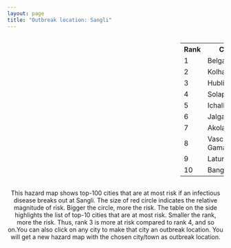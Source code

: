 ```yaml
---
layout: page
title: "Outbreak location: Sangli"
---
```

<div style="width: 100%; overflow: auto;">
<div style="width: 75%; float: left;">
<div id="mapid">
<script src="https://buda-magenta.github.io/hazard_map/load_map.js"></script>

<script>
var marker_outbreak = L.marker([16.850253, 74.594888],{"autoPan": true}).addTo(map); marker_outbreak.bindTooltip("Sangli").openTooltip();

var circle_1 = L.circle([15.857267, 74.506934], {"pane": "markerPane", "color": "red", "fill": true, "fillOpacity": 0.2, "fillRule": "evenodd", "lineCap": "round", "lineJoin": "round", "opacity": 1.0, "radius": 115182, "stroke": true, "weight": 3}).addTo(map);
circle_1.bindTooltip("Belgaum<br>rank: 1<br>hazard index: 0.115182")
circle_1.bindPopup('<a href="https://buda-magenta.github.io/hazard_map/Belgaum">Belgaum</a>')

var circle_2 = L.circle([16.702841, 74.240533], {"pane": "markerPane", "color": "red", "fill": true, "fillOpacity": 0.2, "fillRule": "evenodd", "lineCap": "round", "lineJoin": "round", "opacity": 1.0, "radius": 65193, "stroke": true, "weight": 3}).addTo(map);
circle_2.bindTooltip("Kolhapur<br>rank: 2<br>hazard index: 0.065193")
circle_2.bindPopup('<a href="https://buda-magenta.github.io/hazard_map/Kolhapur">Kolhapur</a>')

var circle_3 = L.circle([15.351838, 75.137985], {"pane": "markerPane", "color": "red", "fill": true, "fillOpacity": 0.2, "fillRule": "evenodd", "lineCap": "round", "lineJoin": "round", "opacity": 1.0, "radius": 61808, "stroke": true, "weight": 3}).addTo(map);
circle_3.bindTooltip("Hubli<br>rank: 3<br>hazard index: 0.061809")
circle_3.bindPopup('<a href="https://buda-magenta.github.io/hazard_map/Hubli">Hubli</a>')

var circle_4 = L.circle([17.849907, 75.276320], {"pane": "markerPane", "color": "red", "fill": true, "fillOpacity": 0.2, "fillRule": "evenodd", "lineCap": "round", "lineJoin": "round", "opacity": 1.0, "radius": 44101, "stroke": true, "weight": 3}).addTo(map);
circle_4.bindTooltip("Solapur<br>rank: 4<br>hazard index: 0.044101")
circle_4.bindPopup('<a href="https://buda-magenta.github.io/hazard_map/Solapur">Solapur</a>')

var circle_5 = L.circle([16.695935, 74.455575], {"pane": "markerPane", "color": "red", "fill": true, "fillOpacity": 0.2, "fillRule": "evenodd", "lineCap": "round", "lineJoin": "round", "opacity": 1.0, "radius": 27465, "stroke": true, "weight": 3}).addTo(map);
circle_5.bindTooltip("Ichalkaranji<br>rank: 5<br>hazard index: 0.027466")
circle_5.bindPopup('<a href="https://buda-magenta.github.io/hazard_map/Ichalkaranji">Ichalkaranji</a>')

var circle_6 = L.circle([20.843512, 75.525927], {"pane": "markerPane", "color": "red", "fill": true, "fillOpacity": 0.2, "fillRule": "evenodd", "lineCap": "round", "lineJoin": "round", "opacity": 1.0, "radius": 6575, "stroke": true, "weight": 3}).addTo(map);
circle_6.bindTooltip("Jalgaon<br>rank: 6<br>hazard index: 0.006576")
circle_6.bindPopup('<a href="https://buda-magenta.github.io/hazard_map/Jalgaon">Jalgaon</a>')

var circle_7 = L.circle([20.761862, 77.192172], {"pane": "markerPane", "color": "red", "fill": true, "fillOpacity": 0.2, "fillRule": "evenodd", "lineCap": "round", "lineJoin": "round", "opacity": 1.0, "radius": 6168, "stroke": true, "weight": 3}).addTo(map);
circle_7.bindTooltip("Akola<br>rank: 7<br>hazard index: 0.006168")
circle_7.bindPopup('<a href="https://buda-magenta.github.io/hazard_map/Akola">Akola</a>')

var circle_8 = L.circle([15.398403, 73.812918], {"pane": "markerPane", "color": "red", "fill": true, "fillOpacity": 0.2, "fillRule": "evenodd", "lineCap": "round", "lineJoin": "round", "opacity": 1.0, "radius": 6071, "stroke": true, "weight": 3}).addTo(map);
circle_8.bindTooltip("Vasco Da Gama<br>rank: 8<br>hazard index: 0.006072")
circle_8.bindPopup('<a href="https://buda-magenta.github.io/hazard_map/Vasco_Da_Gama">Vasco Da Gama</a>')

var circle_9 = L.circle([18.351469, 76.755121], {"pane": "markerPane", "color": "red", "fill": true, "fillOpacity": 0.2, "fillRule": "evenodd", "lineCap": "round", "lineJoin": "round", "opacity": 1.0, "radius": 6007, "stroke": true, "weight": 3}).addTo(map);
circle_9.bindTooltip("Latur<br>rank: 9<br>hazard index: 0.006007")
circle_9.bindPopup('<a href="https://buda-magenta.github.io/hazard_map/Latur">Latur</a>')

var circle_10 = L.circle([12.979120, 77.591300], {"pane": "markerPane", "color": "red", "fill": true, "fillOpacity": 0.2, "fillRule": "evenodd", "lineCap": "round", "lineJoin": "round", "opacity": 1.0, "radius": 4856, "stroke": true, "weight": 3}).addTo(map);
circle_10.bindTooltip("Bangalore<br>rank: 10<br>hazard index: 0.004856")
circle_10.bindPopup('<a href="https://buda-magenta.github.io/hazard_map/Bangalore">Bangalore</a>')

var circle_11 = L.circle([15.426365, 75.630079], {"pane": "markerPane", "color": "red", "fill": true, "fillOpacity": 0.2, "fillRule": "evenodd", "lineCap": "round", "lineJoin": "round", "opacity": 1.0, "radius": 4045, "stroke": true, "weight": 3}).addTo(map);
circle_11.bindTooltip("Gadag<br>rank: 11<br>hazard index: 0.004045")
circle_11.bindPopup('<a href="https://buda-magenta.github.io/hazard_map/Gadag">Gadag</a>')

var circle_12 = L.circle([18.182992, 75.743925], {"pane": "markerPane", "color": "red", "fill": true, "fillOpacity": 0.2, "fillRule": "evenodd", "lineCap": "round", "lineJoin": "round", "opacity": 1.0, "radius": 3893, "stroke": true, "weight": 3}).addTo(map);
circle_12.bindTooltip("Barshi<br>rank: 12<br>hazard index: 0.003893")
circle_12.bindPopup('<a href="https://buda-magenta.github.io/hazard_map/Barshi">Barshi</a>')

var circle_13 = L.circle([19.075990, 72.877393], {"pane": "markerPane", "color": "red", "fill": true, "fillOpacity": 0.2, "fillRule": "evenodd", "lineCap": "round", "lineJoin": "round", "opacity": 1.0, "radius": 3409, "stroke": true, "weight": 3}).addTo(map);
circle_13.bindTooltip("Mumbai<br>rank: 13<br>hazard index: 0.003410")
circle_13.bindPopup('<a href="https://buda-magenta.github.io/hazard_map/Mumbai">Mumbai</a>')

var circle_14 = L.circle([18.793568, 80.815939], {"pane": "markerPane", "color": "red", "fill": true, "fillOpacity": 0.2, "fillRule": "evenodd", "lineCap": "round", "lineJoin": "round", "opacity": 1.0, "radius": 2975, "stroke": true, "weight": 3}).addTo(map);
circle_14.bindTooltip("Bijapur<br>rank: 14<br>hazard index: 0.002976")
circle_14.bindPopup('<a href="https://buda-magenta.github.io/hazard_map/Bijapur">Bijapur</a>')

var circle_15 = L.circle([18.521428, 73.854454], {"pane": "markerPane", "color": "red", "fill": true, "fillOpacity": 0.2, "fillRule": "evenodd", "lineCap": "round", "lineJoin": "round", "opacity": 1.0, "radius": 2444, "stroke": true, "weight": 3}).addTo(map);
circle_15.bindTooltip("Pune<br>rank: 15<br>hazard index: 0.002445")
circle_15.bindPopup('<a href="https://buda-magenta.github.io/hazard_map/Pune">Pune</a>')

var circle_16 = L.circle([14.466127, 75.920636], {"pane": "markerPane", "color": "red", "fill": true, "fillOpacity": 0.2, "fillRule": "evenodd", "lineCap": "round", "lineJoin": "round", "opacity": 1.0, "radius": 1931, "stroke": true, "weight": 3}).addTo(map);
circle_16.bindTooltip("Davanagere<br>rank: 16<br>hazard index: 0.001932")
circle_16.bindPopup('<a href="https://buda-magenta.github.io/hazard_map/Davanagere">Davanagere</a>')

var circle_17 = L.circle([16.185317, 75.696792], {"pane": "markerPane", "color": "red", "fill": true, "fillOpacity": 0.2, "fillRule": "evenodd", "lineCap": "round", "lineJoin": "round", "opacity": 1.0, "radius": 1918, "stroke": true, "weight": 3}).addTo(map);
circle_17.bindTooltip("Bagalkot<br>rank: 17<br>hazard index: 0.001919")
circle_17.bindPopup('<a href="https://buda-magenta.github.io/hazard_map/Bagalkot">Bagalkot</a>')

var circle_18 = L.circle([18.169844, 76.117963], {"pane": "markerPane", "color": "red", "fill": true, "fillOpacity": 0.2, "fillRule": "evenodd", "lineCap": "round", "lineJoin": "round", "opacity": 1.0, "radius": 1759, "stroke": true, "weight": 3}).addTo(map);
circle_18.bindTooltip("Osmanabad<br>rank: 18<br>hazard index: 0.001759")
circle_18.bindPopup('<a href="https://buda-magenta.github.io/hazard_map/Osmanabad">Osmanabad</a>')

var circle_19 = L.circle([17.636129, 74.298278], {"pane": "markerPane", "color": "red", "fill": true, "fillOpacity": 0.2, "fillRule": "evenodd", "lineCap": "round", "lineJoin": "round", "opacity": 1.0, "radius": 1585, "stroke": true, "weight": 3}).addTo(map);
circle_19.bindTooltip("Satara<br>rank: 19<br>hazard index: 0.001586")
circle_19.bindPopup('<a href="https://buda-magenta.github.io/hazard_map/Satara">Satara</a>')

var circle_20 = L.circle([15.143395, 76.919388], {"pane": "markerPane", "color": "red", "fill": true, "fillOpacity": 0.2, "fillRule": "evenodd", "lineCap": "round", "lineJoin": "round", "opacity": 1.0, "radius": 1058, "stroke": true, "weight": 3}).addTo(map);
circle_20.bindTooltip("Bellary<br>rank: 20<br>hazard index: 0.001059")
circle_20.bindPopup('<a href="https://buda-magenta.github.io/hazard_map/Bellary">Bellary</a>')

var circle_21 = L.circle([17.388786, 78.461065], {"pane": "markerPane", "color": "red", "fill": true, "fillOpacity": 0.2, "fillRule": "evenodd", "lineCap": "round", "lineJoin": "round", "opacity": 1.0, "radius": 1053, "stroke": true, "weight": 3}).addTo(map);
circle_21.bindTooltip("Hyderabad<br>rank: 21<br>hazard index: 0.001053")
circle_21.bindPopup('<a href="https://buda-magenta.github.io/hazard_map/Hyderabad">Hyderabad</a>')

var circle_22 = L.circle([13.932609, 75.574978], {"pane": "markerPane", "color": "red", "fill": true, "fillOpacity": 0.2, "fillRule": "evenodd", "lineCap": "round", "lineJoin": "round", "opacity": 1.0, "radius": 929, "stroke": true, "weight": 3}).addTo(map);
circle_22.bindTooltip("Shimoga<br>rank: 22<br>hazard index: 0.000930")
circle_22.bindPopup('<a href="https://buda-magenta.github.io/hazard_map/Shimoga">Shimoga</a>')

var circle_23 = L.circle([21.149813, 79.082056], {"pane": "markerPane", "color": "red", "fill": true, "fillOpacity": 0.2, "fillRule": "evenodd", "lineCap": "round", "lineJoin": "round", "opacity": 1.0, "radius": 867, "stroke": true, "weight": 3}).addTo(map);
circle_23.bindTooltip("Nagpur<br>rank: 23<br>hazard index: 0.000867")
circle_23.bindPopup('<a href="https://buda-magenta.github.io/hazard_map/Nagpur">Nagpur</a>')

var circle_24 = L.circle([18.627929, 73.800983], {"pane": "markerPane", "color": "red", "fill": true, "fillOpacity": 0.2, "fillRule": "evenodd", "lineCap": "round", "lineJoin": "round", "opacity": 1.0, "radius": 792, "stroke": true, "weight": 3}).addTo(map);
circle_24.bindTooltip("Pimpri Chinchwad<br>rank: 24<br>hazard index: 0.000793")
circle_24.bindPopup('<a href="https://buda-magenta.github.io/hazard_map/Pimpri_Chinchwad">Pimpri Chinchwad</a>')

var circle_25 = L.circle([12.305183, 76.655361], {"pane": "markerPane", "color": "red", "fill": true, "fillOpacity": 0.2, "fillRule": "evenodd", "lineCap": "round", "lineJoin": "round", "opacity": 1.0, "radius": 616, "stroke": true, "weight": 3}).addTo(map);
circle_25.bindTooltip("Mysore<br>rank: 25<br>hazard index: 0.000616")
circle_25.bindPopup('<a href="https://buda-magenta.github.io/hazard_map/Mysore">Mysore</a>')

var circle_26 = L.circle([15.266493, 76.387230], {"pane": "markerPane", "color": "red", "fill": true, "fillOpacity": 0.2, "fillRule": "evenodd", "lineCap": "round", "lineJoin": "round", "opacity": 1.0, "radius": 528, "stroke": true, "weight": 3}).addTo(map);
circle_26.bindTooltip("Hospet<br>rank: 26<br>hazard index: 0.000528")
circle_26.bindPopup('<a href="https://buda-magenta.github.io/hazard_map/Hospet">Hospet</a>')

var circle_27 = L.circle([19.194329, 72.970178], {"pane": "markerPane", "color": "red", "fill": true, "fillOpacity": 0.2, "fillRule": "evenodd", "lineCap": "round", "lineJoin": "round", "opacity": 1.0, "radius": 518, "stroke": true, "weight": 3}).addTo(map);
circle_27.bindTooltip("Thane<br>rank: 27<br>hazard index: 0.000518")
circle_27.bindPopup('<a href="https://buda-magenta.github.io/hazard_map/Thane">Thane</a>')

var circle_28 = L.circle([20.993276, 75.839983], {"pane": "markerPane", "color": "red", "fill": true, "fillOpacity": 0.2, "fillRule": "evenodd", "lineCap": "round", "lineJoin": "round", "opacity": 1.0, "radius": 513, "stroke": true, "weight": 3}).addTo(map);
circle_28.bindTooltip("Bhusawal<br>rank: 28<br>hazard index: 0.000513")
circle_28.bindPopup('<a href="https://buda-magenta.github.io/hazard_map/Bhusawal">Bhusawal</a>')

var circle_29 = L.circle([21.365999, 74.284004], {"pane": "markerPane", "color": "red", "fill": true, "fillOpacity": 0.2, "fillRule": "evenodd", "lineCap": "round", "lineJoin": "round", "opacity": 1.0, "radius": 492, "stroke": true, "weight": 3}).addTo(map);
circle_29.bindTooltip("Nandurbar<br>rank: 29<br>hazard index: 0.000493")
circle_29.bindPopup('<a href="https://buda-magenta.github.io/hazard_map/Nandurbar">Nandurbar</a>')

var circle_30 = L.circle([14.625888, 75.635724], {"pane": "markerPane", "color": "red", "fill": true, "fillOpacity": 0.2, "fillRule": "evenodd", "lineCap": "round", "lineJoin": "round", "opacity": 1.0, "radius": 437, "stroke": true, "weight": 3}).addTo(map);
circle_30.bindTooltip("Ranibennur<br>rank: 30<br>hazard index: 0.000437")
circle_30.bindPopup('<a href="https://buda-magenta.github.io/hazard_map/Ranibennur">Ranibennur</a>')

var circle_31 = L.circle([12.869810, 74.843008], {"pane": "markerPane", "color": "red", "fill": true, "fillOpacity": 0.2, "fillRule": "evenodd", "lineCap": "round", "lineJoin": "round", "opacity": 1.0, "radius": 392, "stroke": true, "weight": 3}).addTo(map);
circle_31.bindTooltip("Mangalore<br>rank: 31<br>hazard index: 0.000392")
circle_31.bindPopup('<a href="https://buda-magenta.github.io/hazard_map/Mangalore">Mangalore</a>')

var circle_32 = L.circle([28.651718, 77.221939], {"pane": "markerPane", "color": "red", "fill": true, "fillOpacity": 0.2, "fillRule": "evenodd", "lineCap": "round", "lineJoin": "round", "opacity": 1.0, "radius": 387, "stroke": true, "weight": 3}).addTo(map);
circle_32.bindTooltip("Delhi<br>rank: 32<br>hazard index: 0.000387")
circle_32.bindPopup('<a href="https://buda-magenta.github.io/hazard_map/Delhi">Delhi</a>')

var circle_33 = L.circle([19.169335, 77.311013], {"pane": "markerPane", "color": "red", "fill": true, "fillOpacity": 0.2, "fillRule": "evenodd", "lineCap": "round", "lineJoin": "round", "opacity": 1.0, "radius": 335, "stroke": true, "weight": 3}).addTo(map);
circle_33.bindTooltip("Nanded Waghala<br>rank: 33<br>hazard index: 0.000335")
circle_33.bindPopup('<a href="https://buda-magenta.github.io/hazard_map/Nanded_Waghala">Nanded Waghala</a>')

var circle_34 = L.circle([14.475294, 78.821686], {"pane": "markerPane", "color": "red", "fill": true, "fillOpacity": 0.2, "fillRule": "evenodd", "lineCap": "round", "lineJoin": "round", "opacity": 1.0, "radius": 328, "stroke": true, "weight": 3}).addTo(map);
circle_34.bindTooltip("Kadapa<br>rank: 34<br>hazard index: 0.000328")
circle_34.bindPopup('<a href="https://buda-magenta.github.io/hazard_map/Kadapa">Kadapa</a>')

var circle_35 = L.circle([17.910400, 77.519900], {"pane": "markerPane", "color": "red", "fill": true, "fillOpacity": 0.2, "fillRule": "evenodd", "lineCap": "round", "lineJoin": "round", "opacity": 1.0, "radius": 302, "stroke": true, "weight": 3}).addTo(map);
circle_35.bindTooltip("Bidar<br>rank: 35<br>hazard index: 0.000302")
circle_35.bindPopup('<a href="https://buda-magenta.github.io/hazard_map/Bidar">Bidar</a>')

var circle_36 = L.circle([13.631637, 79.423171], {"pane": "markerPane", "color": "red", "fill": true, "fillOpacity": 0.2, "fillRule": "evenodd", "lineCap": "round", "lineJoin": "round", "opacity": 1.0, "radius": 275, "stroke": true, "weight": 3}).addTo(map);
circle_36.bindTooltip("Tirupati<br>rank: 36<br>hazard index: 0.000276")
circle_36.bindPopup('<a href="https://buda-magenta.github.io/hazard_map/Tirupati">Tirupati</a>')

var circle_37 = L.circle([16.083333, 77.166667], {"pane": "markerPane", "color": "red", "fill": true, "fillOpacity": 0.2, "fillRule": "evenodd", "lineCap": "round", "lineJoin": "round", "opacity": 1.0, "radius": 270, "stroke": true, "weight": 3}).addTo(map);
circle_37.bindTooltip("Raichur<br>rank: 37<br>hazard index: 0.000271")
circle_37.bindPopup('<a href="https://buda-magenta.github.io/hazard_map/Raichur">Raichur</a>')

var circle_38 = L.circle([17.166667, 77.083333], {"pane": "markerPane", "color": "red", "fill": true, "fillOpacity": 0.2, "fillRule": "evenodd", "lineCap": "round", "lineJoin": "round", "opacity": 1.0, "radius": 241, "stroke": true, "weight": 3}).addTo(map);
circle_38.bindTooltip("Gulbarga<br>rank: 38<br>hazard index: 0.000242")
circle_38.bindPopup('<a href="https://buda-magenta.github.io/hazard_map/Gulbarga">Gulbarga</a>')

var circle_39 = L.circle([21.154541, 77.644296], {"pane": "markerPane", "color": "red", "fill": true, "fillOpacity": 0.2, "fillRule": "evenodd", "lineCap": "round", "lineJoin": "round", "opacity": 1.0, "radius": 237, "stroke": true, "weight": 3}).addTo(map);
circle_39.bindTooltip("Amravati<br>rank: 39<br>hazard index: 0.000238")
circle_39.bindPopup('<a href="https://buda-magenta.github.io/hazard_map/Amravati">Amravati</a>')

var circle_40 = L.circle([19.877263, 75.339024], {"pane": "markerPane", "color": "red", "fill": true, "fillOpacity": 0.2, "fillRule": "evenodd", "lineCap": "round", "lineJoin": "round", "opacity": 1.0, "radius": 235, "stroke": true, "weight": 3}).addTo(map);
circle_40.bindTooltip("Aurangabad<br>rank: 40<br>hazard index: 0.000236")
circle_40.bindPopup('<a href="https://buda-magenta.github.io/hazard_map/Aurangabad">Aurangabad</a>')

var circle_41 = L.circle([13.083694, 80.270186], {"pane": "markerPane", "color": "red", "fill": true, "fillOpacity": 0.2, "fillRule": "evenodd", "lineCap": "round", "lineJoin": "round", "opacity": 1.0, "radius": 235, "stroke": true, "weight": 3}).addTo(map);
circle_41.bindTooltip("Chennai<br>rank: 41<br>hazard index: 0.000235")
circle_41.bindPopup('<a href="https://buda-magenta.github.io/hazard_map/Chennai">Chennai</a>')

var circle_42 = L.circle([15.431506, 76.532774], {"pane": "markerPane", "color": "red", "fill": true, "fillOpacity": 0.2, "fillRule": "evenodd", "lineCap": "round", "lineJoin": "round", "opacity": 1.0, "radius": 227, "stroke": true, "weight": 3}).addTo(map);
circle_42.bindTooltip("Gangawati<br>rank: 42<br>hazard index: 0.000227")
circle_42.bindPopup('<a href="https://buda-magenta.github.io/hazard_map/Gangawati">Gangawati</a>')

var circle_43 = L.circle([25.531031, 78.652689], {"pane": "markerPane", "color": "red", "fill": true, "fillOpacity": 0.2, "fillRule": "evenodd", "lineCap": "round", "lineJoin": "round", "opacity": 1.0, "radius": 190, "stroke": true, "weight": 3}).addTo(map);
circle_43.bindTooltip("Jhansi<br>rank: 43<br>hazard index: 0.000191")
circle_43.bindPopup('<a href="https://buda-magenta.github.io/hazard_map/Jhansi">Jhansi</a>')

var circle_44 = L.circle([21.145629, 80.268387], {"pane": "markerPane", "color": "red", "fill": true, "fillOpacity": 0.2, "fillRule": "evenodd", "lineCap": "round", "lineJoin": "round", "opacity": 1.0, "radius": 186, "stroke": true, "weight": 3}).addTo(map);
circle_44.bindTooltip("Gondiya<br>rank: 44<br>hazard index: 0.000187")
circle_44.bindPopup('<a href="https://buda-magenta.github.io/hazard_map/Gondiya">Gondiya</a>')

var circle_45 = L.circle([17.980609, 79.598212], {"pane": "markerPane", "color": "red", "fill": true, "fillOpacity": 0.2, "fillRule": "evenodd", "lineCap": "round", "lineJoin": "round", "opacity": 1.0, "radius": 186, "stroke": true, "weight": 3}).addTo(map);
circle_45.bindTooltip("Warangal<br>rank: 45<br>hazard index: 0.000186")
circle_45.bindPopup('<a href="https://buda-magenta.github.io/hazard_map/Warangal">Warangal</a>')

var circle_46 = L.circle([16.181939, 81.135130], {"pane": "markerPane", "color": "red", "fill": true, "fillOpacity": 0.2, "fillRule": "evenodd", "lineCap": "round", "lineJoin": "round", "opacity": 1.0, "radius": 177, "stroke": true, "weight": 3}).addTo(map);
circle_46.bindTooltip("Machilipatnam<br>rank: 46<br>hazard index: 0.000178")
circle_46.bindPopup('<a href="https://buda-magenta.github.io/hazard_map/Machilipatnam">Machilipatnam</a>')

var circle_47 = L.circle([21.170200, 72.831100], {"pane": "markerPane", "color": "red", "fill": true, "fillOpacity": 0.2, "fillRule": "evenodd", "lineCap": "round", "lineJoin": "round", "opacity": 1.0, "radius": 169, "stroke": true, "weight": 3}).addTo(map);
circle_47.bindTooltip("Surat<br>rank: 47<br>hazard index: 0.000169")
circle_47.bindPopup('<a href="https://buda-magenta.github.io/hazard_map/Surat">Surat</a>')

var circle_48 = L.circle([13.340077, 77.100621], {"pane": "markerPane", "color": "red", "fill": true, "fillOpacity": 0.2, "fillRule": "evenodd", "lineCap": "round", "lineJoin": "round", "opacity": 1.0, "radius": 165, "stroke": true, "weight": 3}).addTo(map);
circle_48.bindTooltip("Tumkur<br>rank: 48<br>hazard index: 0.000165")
circle_48.bindPopup('<a href="https://buda-magenta.github.io/hazard_map/Tumkur">Tumkur</a>')

var circle_49 = L.circle([19.290314, 76.602903], {"pane": "markerPane", "color": "red", "fill": true, "fillOpacity": 0.2, "fillRule": "evenodd", "lineCap": "round", "lineJoin": "round", "opacity": 1.0, "radius": 160, "stroke": true, "weight": 3}).addTo(map);
circle_49.bindTooltip("Parbhani<br>rank: 49<br>hazard index: 0.000161")
circle_49.bindPopup('<a href="https://buda-magenta.github.io/hazard_map/Parbhani">Parbhani</a>')

var circle_50 = L.circle([19.250000, 74.750000], {"pane": "markerPane", "color": "red", "fill": true, "fillOpacity": 0.2, "fillRule": "evenodd", "lineCap": "round", "lineJoin": "round", "opacity": 1.0, "radius": 160, "stroke": true, "weight": 3}).addTo(map);
circle_50.bindTooltip("Ahmadnagar<br>rank: 50<br>hazard index: 0.000160")
circle_50.bindPopup('<a href="https://buda-magenta.github.io/hazard_map/Ahmadnagar">Ahmadnagar</a>')

var circle_51 = L.circle([23.021624, 72.579707], {"pane": "markerPane", "color": "red", "fill": true, "fillOpacity": 0.2, "fillRule": "evenodd", "lineCap": "round", "lineJoin": "round", "opacity": 1.0, "radius": 151, "stroke": true, "weight": 3}).addTo(map);
circle_51.bindTooltip("Ahmedabad<br>rank: 51<br>hazard index: 0.000151")
circle_51.bindPopup('<a href="https://buda-magenta.github.io/hazard_map/Ahmedabad">Ahmedabad</a>')

var circle_52 = L.circle([18.437436, 77.110521], {"pane": "markerPane", "color": "red", "fill": true, "fillOpacity": 0.2, "fillRule": "evenodd", "lineCap": "round", "lineJoin": "round", "opacity": 1.0, "radius": 148, "stroke": true, "weight": 3}).addTo(map);
circle_52.bindTooltip("Udgir<br>rank: 52<br>hazard index: 0.000148")
circle_52.bindPopup('<a href="https://buda-magenta.github.io/hazard_map/Udgir">Udgir</a>')

var circle_53 = L.circle([11.258608, 75.778874], {"pane": "markerPane", "color": "red", "fill": true, "fillOpacity": 0.2, "fillRule": "evenodd", "lineCap": "round", "lineJoin": "round", "opacity": 1.0, "radius": 137, "stroke": true, "weight": 3}).addTo(map);
circle_53.bindTooltip("Kozhikode<br>rank: 53<br>hazard index: 0.000138")
circle_53.bindPopup('<a href="https://buda-magenta.github.io/hazard_map/Kozhikode">Kozhikode</a>')

var circle_54 = L.circle([15.119651, 77.455290], {"pane": "markerPane", "color": "red", "fill": true, "fillOpacity": 0.2, "fillRule": "evenodd", "lineCap": "round", "lineJoin": "round", "opacity": 1.0, "radius": 136, "stroke": true, "weight": 3}).addTo(map);
circle_54.bindTooltip("Guntakal<br>rank: 54<br>hazard index: 0.000136")
circle_54.bindPopup('<a href="https://buda-magenta.github.io/hazard_map/Guntakal">Guntakal</a>')

var circle_55 = L.circle([14.906956, 78.009707], {"pane": "markerPane", "color": "red", "fill": true, "fillOpacity": 0.2, "fillRule": "evenodd", "lineCap": "round", "lineJoin": "round", "opacity": 1.0, "radius": 104, "stroke": true, "weight": 3}).addTo(map);
circle_55.bindTooltip("Tadipatri<br>rank: 55<br>hazard index: 0.000104")
circle_55.bindPopup('<a href="https://buda-magenta.github.io/hazard_map/Tadipatri">Tadipatri</a>')

var circle_56 = L.circle([10.525626, 76.213254], {"pane": "markerPane", "color": "red", "fill": true, "fillOpacity": 0.2, "fillRule": "evenodd", "lineCap": "round", "lineJoin": "round", "opacity": 1.0, "radius": 100, "stroke": true, "weight": 3}).addTo(map);
circle_56.bindTooltip("Thrissur<br>rank: 56<br>hazard index: 0.000101")
circle_56.bindPopup('<a href="https://buda-magenta.github.io/hazard_map/Thrissur">Thrissur</a>')

var circle_57 = L.circle([20.259399, 76.976203], {"pane": "markerPane", "color": "red", "fill": true, "fillOpacity": 0.2, "fillRule": "evenodd", "lineCap": "round", "lineJoin": "round", "opacity": 1.0, "radius": 100, "stroke": true, "weight": 3}).addTo(map);
circle_57.bindTooltip("Malegaon<br>rank: 57<br>hazard index: 0.000100")
circle_57.bindPopup('<a href="https://buda-magenta.github.io/hazard_map/Malegaon">Malegaon</a>')

var circle_58 = L.circle([13.007082, 76.099270], {"pane": "markerPane", "color": "red", "fill": true, "fillOpacity": 0.2, "fillRule": "evenodd", "lineCap": "round", "lineJoin": "round", "opacity": 1.0, "radius": 91, "stroke": true, "weight": 3}).addTo(map);
circle_58.bindTooltip("Hassan<br>rank: 58<br>hazard index: 0.000092")
circle_58.bindPopup('<a href="https://buda-magenta.github.io/hazard_map/Hassan">Hassan</a>')

var circle_59 = L.circle([14.226644, 76.400512], {"pane": "markerPane", "color": "red", "fill": true, "fillOpacity": 0.2, "fillRule": "evenodd", "lineCap": "round", "lineJoin": "round", "opacity": 1.0, "radius": 90, "stroke": true, "weight": 3}).addTo(map);
circle_59.bindTooltip("Chitradurga<br>rank: 59<br>hazard index: 0.000090")
circle_59.bindPopup('<a href="https://buda-magenta.github.io/hazard_map/Chitradurga">Chitradurga</a>')

var circle_60 = L.circle([21.237947, 81.633683], {"pane": "markerPane", "color": "red", "fill": true, "fillOpacity": 0.2, "fillRule": "evenodd", "lineCap": "round", "lineJoin": "round", "opacity": 1.0, "radius": 89, "stroke": true, "weight": 3}).addTo(map);
circle_60.bindTooltip("Raipur<br>rank: 60<br>hazard index: 0.000090")
circle_60.bindPopup('<a href="https://buda-magenta.github.io/hazard_map/Raipur">Raipur</a>')

var circle_61 = L.circle([20.030976, 79.358139], {"pane": "markerPane", "color": "red", "fill": true, "fillOpacity": 0.2, "fillRule": "evenodd", "lineCap": "round", "lineJoin": "round", "opacity": 1.0, "radius": 77, "stroke": true, "weight": 3}).addTo(map);
circle_61.bindTooltip("Chandrapur<br>rank: 61<br>hazard index: 0.000077")
circle_61.bindPopup('<a href="https://buda-magenta.github.io/hazard_map/Chandrapur">Chandrapur</a>')

var circle_62 = L.circle([26.055318, 82.993139], {"pane": "markerPane", "color": "red", "fill": true, "fillOpacity": 0.2, "fillRule": "evenodd", "lineCap": "round", "lineJoin": "round", "opacity": 1.0, "radius": 76, "stroke": true, "weight": 3}).addTo(map);
circle_62.bindTooltip("Nizamabad<br>rank: 62<br>hazard index: 0.000077")
circle_62.bindPopup('<a href="https://buda-magenta.github.io/hazard_map/Nizamabad">Nizamabad</a>')

var circle_63 = L.circle([11.664300, 78.146000], {"pane": "markerPane", "color": "red", "fill": true, "fillOpacity": 0.2, "fillRule": "evenodd", "lineCap": "round", "lineJoin": "round", "opacity": 1.0, "radius": 76, "stroke": true, "weight": 3}).addTo(map);
circle_63.bindTooltip("Salem<br>rank: 63<br>hazard index: 0.000077")
circle_63.bindPopup('<a href="https://buda-magenta.github.io/hazard_map/Salem">Salem</a>')

var circle_64 = L.circle([19.918233, 75.868625], {"pane": "markerPane", "color": "red", "fill": true, "fillOpacity": 0.2, "fillRule": "evenodd", "lineCap": "round", "lineJoin": "round", "opacity": 1.0, "radius": 74, "stroke": true, "weight": 3}).addTo(map);
circle_64.bindTooltip("Jalna<br>rank: 64<br>hazard index: 0.000074")
circle_64.bindPopup('<a href="https://buda-magenta.github.io/hazard_map/Jalna">Jalna</a>')

var circle_65 = L.circle([16.508759, 80.618510], {"pane": "markerPane", "color": "red", "fill": true, "fillOpacity": 0.2, "fillRule": "evenodd", "lineCap": "round", "lineJoin": "round", "opacity": 1.0, "radius": 70, "stroke": true, "weight": 3}).addTo(map);
circle_65.bindTooltip("Vijayawada<br>rank: 65<br>hazard index: 0.000070")
circle_65.bindPopup('<a href="https://buda-magenta.github.io/hazard_map/Vijayawada">Vijayawada</a>')

var circle_66 = L.circle([22.297314, 73.194257], {"pane": "markerPane", "color": "red", "fill": true, "fillOpacity": 0.2, "fillRule": "evenodd", "lineCap": "round", "lineJoin": "round", "opacity": 1.0, "radius": 63, "stroke": true, "weight": 3}).addTo(map);
circle_66.bindTooltip("Vadodara<br>rank: 66<br>hazard index: 0.000063")
circle_66.bindPopup('<a href="https://buda-magenta.github.io/hazard_map/Vadodara">Vadodara</a>')

var circle_67 = L.circle([20.825623, 78.613146], {"pane": "markerPane", "color": "red", "fill": true, "fillOpacity": 0.2, "fillRule": "evenodd", "lineCap": "round", "lineJoin": "round", "opacity": 1.0, "radius": 63, "stroke": true, "weight": 3}).addTo(map);
circle_67.bindTooltip("Wardha<br>rank: 67<br>hazard index: 0.000063")
circle_67.bindPopup('<a href="https://buda-magenta.github.io/hazard_map/Wardha">Wardha</a>')

var circle_68 = L.circle([12.955100, 78.269900], {"pane": "markerPane", "color": "red", "fill": true, "fillOpacity": 0.2, "fillRule": "evenodd", "lineCap": "round", "lineJoin": "round", "opacity": 1.0, "radius": 61, "stroke": true, "weight": 3}).addTo(map);
circle_68.bindTooltip("Robertson Pet<br>rank: 68<br>hazard index: 0.000062")
circle_68.bindPopup('<a href="https://buda-magenta.github.io/hazard_map/Robertson_Pet">Robertson Pet</a>')

var circle_69 = L.circle([19.087076, 82.023572], {"pane": "markerPane", "color": "red", "fill": true, "fillOpacity": 0.2, "fillRule": "evenodd", "lineCap": "round", "lineJoin": "round", "opacity": 1.0, "radius": 59, "stroke": true, "weight": 3}).addTo(map);
circle_69.bindTooltip("Jagdalpur<br>rank: 69<br>hazard index: 0.000060")
circle_69.bindPopup('<a href="https://buda-magenta.github.io/hazard_map/Jagdalpur">Jagdalpur</a>')

var circle_70 = L.circle([19.261944, 73.194760], {"pane": "markerPane", "color": "red", "fill": true, "fillOpacity": 0.2, "fillRule": "evenodd", "lineCap": "round", "lineJoin": "round", "opacity": 1.0, "radius": 58, "stroke": true, "weight": 3}).addTo(map);
circle_70.bindTooltip("Ulhas Nagar<br>rank: 70<br>hazard index: 0.000059")
circle_70.bindPopup('<a href="https://buda-magenta.github.io/hazard_map/Ulhas_Nagar">Ulhas Nagar</a>')

var circle_71 = L.circle([23.258486, 77.401989], {"pane": "markerPane", "color": "red", "fill": true, "fillOpacity": 0.2, "fillRule": "evenodd", "lineCap": "round", "lineJoin": "round", "opacity": 1.0, "radius": 57, "stroke": true, "weight": 3}).addTo(map);
circle_71.bindTooltip("Bhopal<br>rank: 71<br>hazard index: 0.000058")
circle_71.bindPopup('<a href="https://buda-magenta.github.io/hazard_map/Bhopal">Bhopal</a>')

var circle_72 = L.circle([22.541418, 88.357691], {"pane": "markerPane", "color": "red", "fill": true, "fillOpacity": 0.2, "fillRule": "evenodd", "lineCap": "round", "lineJoin": "round", "opacity": 1.0, "radius": 49, "stroke": true, "weight": 3}).addTo(map);
circle_72.bindTooltip("Kolkata<br>rank: 72<br>hazard index: 0.000049")
circle_72.bindPopup('<a href="https://buda-magenta.github.io/hazard_map/Kolkata">Kolkata</a>')

var circle_73 = L.circle([20.011247, 73.790236], {"pane": "markerPane", "color": "red", "fill": true, "fillOpacity": 0.2, "fillRule": "evenodd", "lineCap": "round", "lineJoin": "round", "opacity": 1.0, "radius": 46, "stroke": true, "weight": 3}).addTo(map);
circle_73.bindTooltip("Nashik<br>rank: 73<br>hazard index: 0.000047")
circle_73.bindPopup('<a href="https://buda-magenta.github.io/hazard_map/Nashik">Nashik</a>')

var circle_74 = L.circle([19.439885, 72.880383], {"pane": "markerPane", "color": "red", "fill": true, "fillOpacity": 0.2, "fillRule": "evenodd", "lineCap": "round", "lineJoin": "round", "opacity": 1.0, "radius": 46, "stroke": true, "weight": 3}).addTo(map);
circle_74.bindTooltip("Vasai<br>rank: 74<br>hazard index: 0.000046")
circle_74.bindPopup('<a href="https://buda-magenta.github.io/hazard_map/Vasai">Vasai</a>')

var circle_75 = L.circle([16.291519, 80.454159], {"pane": "markerPane", "color": "red", "fill": true, "fillOpacity": 0.2, "fillRule": "evenodd", "lineCap": "round", "lineJoin": "round", "opacity": 1.0, "radius": 43, "stroke": true, "weight": 3}).addTo(map);
circle_75.bindTooltip("Guntur<br>rank: 75<br>hazard index: 0.000044")
circle_75.bindPopup('<a href="https://buda-magenta.github.io/hazard_map/Guntur">Guntur</a>')

var circle_76 = L.circle([12.732884, 77.830948], {"pane": "markerPane", "color": "red", "fill": true, "fillOpacity": 0.2, "fillRule": "evenodd", "lineCap": "round", "lineJoin": "round", "opacity": 1.0, "radius": 41, "stroke": true, "weight": 3}).addTo(map);
circle_76.bindTooltip("Hosur<br>rank: 76<br>hazard index: 0.000041")
circle_76.bindPopup('<a href="https://buda-magenta.github.io/hazard_map/Hosur">Hosur</a>')

var circle_77 = L.circle([13.341917, 74.747323], {"pane": "markerPane", "color": "red", "fill": true, "fillOpacity": 0.2, "fillRule": "evenodd", "lineCap": "round", "lineJoin": "round", "opacity": 1.0, "radius": 39, "stroke": true, "weight": 3}).addTo(map);
circle_77.bindTooltip("Udupi<br>rank: 77<br>hazard index: 0.000040")
circle_77.bindPopup('<a href="https://buda-magenta.github.io/hazard_map/Udupi">Udupi</a>')

var circle_78 = L.circle([27.175255, 78.009816], {"pane": "markerPane", "color": "red", "fill": true, "fillOpacity": 0.2, "fillRule": "evenodd", "lineCap": "round", "lineJoin": "round", "opacity": 1.0, "radius": 36, "stroke": true, "weight": 3}).addTo(map);
circle_78.bindTooltip("Agra<br>rank: 78<br>hazard index: 0.000037")
circle_78.bindPopup('<a href="https://buda-magenta.github.io/hazard_map/Agra">Agra</a>')

var circle_79 = L.circle([11.001812, 76.962843], {"pane": "markerPane", "color": "red", "fill": true, "fillOpacity": 0.2, "fillRule": "evenodd", "lineCap": "round", "lineJoin": "round", "opacity": 1.0, "radius": 36, "stroke": true, "weight": 3}).addTo(map);
circle_79.bindTooltip("Coimbatore<br>rank: 79<br>hazard index: 0.000036")
circle_79.bindPopup('<a href="https://buda-magenta.github.io/hazard_map/Coimbatore">Coimbatore</a>')

var circle_80 = L.circle([12.523889, 76.896196], {"pane": "markerPane", "color": "red", "fill": true, "fillOpacity": 0.2, "fillRule": "evenodd", "lineCap": "round", "lineJoin": "round", "opacity": 1.0, "radius": 35, "stroke": true, "weight": 3}).addTo(map);
circle_80.bindTooltip("Mandya<br>rank: 80<br>hazard index: 0.000036")
circle_80.bindPopup('<a href="https://buda-magenta.github.io/hazard_map/Mandya">Mandya</a>')

var circle_81 = L.circle([19.143607, 73.295535], {"pane": "markerPane", "color": "red", "fill": true, "fillOpacity": 0.2, "fillRule": "evenodd", "lineCap": "round", "lineJoin": "round", "opacity": 1.0, "radius": 34, "stroke": true, "weight": 3}).addTo(map);
circle_81.bindTooltip("Ambarnath<br>rank: 81<br>hazard index: 0.000034")
circle_81.bindPopup('<a href="https://buda-magenta.github.io/hazard_map/Ambarnath">Ambarnath</a>')

var circle_82 = L.circle([23.160894, 79.949770], {"pane": "markerPane", "color": "red", "fill": true, "fillOpacity": 0.2, "fillRule": "evenodd", "lineCap": "round", "lineJoin": "round", "opacity": 1.0, "radius": 32, "stroke": true, "weight": 3}).addTo(map);
circle_82.bindTooltip("Jabalpur<br>rank: 82<br>hazard index: 0.000032")
circle_82.bindPopup('<a href="https://buda-magenta.github.io/hazard_map/Jabalpur">Jabalpur</a>')

var circle_83 = L.circle([13.137000, 78.133961], {"pane": "markerPane", "color": "red", "fill": true, "fillOpacity": 0.2, "fillRule": "evenodd", "lineCap": "round", "lineJoin": "round", "opacity": 1.0, "radius": 31, "stroke": true, "weight": 3}).addTo(map);
circle_83.bindTooltip("Kolar<br>rank: 83<br>hazard index: 0.000032")
circle_83.bindPopup('<a href="https://buda-magenta.github.io/hazard_map/Kolar">Kolar</a>')

var circle_84 = L.circle([22.720362, 75.868200], {"pane": "markerPane", "color": "red", "fill": true, "fillOpacity": 0.2, "fillRule": "evenodd", "lineCap": "round", "lineJoin": "round", "opacity": 1.0, "radius": 30, "stroke": true, "weight": 3}).addTo(map);
circle_84.bindTooltip("Indore<br>rank: 84<br>hazard index: 0.000031")
circle_84.bindPopup('<a href="https://buda-magenta.github.io/hazard_map/Indore">Indore</a>')

var circle_85 = L.circle([21.199035, 81.397955], {"pane": "markerPane", "color": "red", "fill": true, "fillOpacity": 0.2, "fillRule": "evenodd", "lineCap": "round", "lineJoin": "round", "opacity": 1.0, "radius": 30, "stroke": true, "weight": 3}).addTo(map);
circle_85.bindTooltip("Durg<br>rank: 85<br>hazard index: 0.000030")
circle_85.bindPopup('<a href="https://buda-magenta.github.io/hazard_map/Durg">Durg</a>')

var circle_86 = L.circle([20.325704, 78.116914], {"pane": "markerPane", "color": "red", "fill": true, "fillOpacity": 0.2, "fillRule": "evenodd", "lineCap": "round", "lineJoin": "round", "opacity": 1.0, "radius": 29, "stroke": true, "weight": 3}).addTo(map);
circle_86.bindTooltip("Yavatmal<br>rank: 86<br>hazard index: 0.000029")
circle_86.bindPopup('<a href="https://buda-magenta.github.io/hazard_map/Yavatmal">Yavatmal</a>')

var circle_87 = L.circle([20.166670, 79.172114], {"pane": "markerPane", "color": "red", "fill": true, "fillOpacity": 0.2, "fillRule": "evenodd", "lineCap": "round", "lineJoin": "round", "opacity": 1.0, "radius": 26, "stroke": true, "weight": 3}).addTo(map);
circle_87.bindTooltip("Bhadravati<br>rank: 87<br>hazard index: 0.000027")
circle_87.bindPopup('<a href="https://buda-magenta.github.io/hazard_map/Bhadravati">Bhadravati</a>')

var circle_88 = L.circle([9.931308, 76.267414], {"pane": "markerPane", "color": "red", "fill": true, "fillOpacity": 0.2, "fillRule": "evenodd", "lineCap": "round", "lineJoin": "round", "opacity": 1.0, "radius": 26, "stroke": true, "weight": 3}).addTo(map);
circle_88.bindTooltip("Kochi<br>rank: 88<br>hazard index: 0.000026")
circle_88.bindPopup('<a href="https://buda-magenta.github.io/hazard_map/Kochi">Kochi</a>')

var circle_89 = L.circle([15.631900, 77.275900], {"pane": "markerPane", "color": "red", "fill": true, "fillOpacity": 0.2, "fillRule": "evenodd", "lineCap": "round", "lineJoin": "round", "opacity": 1.0, "radius": 25, "stroke": true, "weight": 3}).addTo(map);
circle_89.bindTooltip("Adoni<br>rank: 89<br>hazard index: 0.000026")
circle_89.bindPopup('<a href="https://buda-magenta.github.io/hazard_map/Adoni">Adoni</a>')

var circle_90 = L.circle([9.926115, 78.114098], {"pane": "markerPane", "color": "red", "fill": true, "fillOpacity": 0.2, "fillRule": "evenodd", "lineCap": "round", "lineJoin": "round", "opacity": 1.0, "radius": 25, "stroke": true, "weight": 3}).addTo(map);
circle_90.bindTooltip("Madurai<br>rank: 90<br>hazard index: 0.000025")
circle_90.bindPopup('<a href="https://buda-magenta.github.io/hazard_map/Madurai">Madurai</a>')

var circle_91 = L.circle([13.160105, 79.155551], {"pane": "markerPane", "color": "red", "fill": true, "fillOpacity": 0.2, "fillRule": "evenodd", "lineCap": "round", "lineJoin": "round", "opacity": 1.0, "radius": 24, "stroke": true, "weight": 3}).addTo(map);
circle_91.bindTooltip("Chittoor<br>rank: 91<br>hazard index: 0.000025")
circle_91.bindPopup('<a href="https://buda-magenta.github.io/hazard_map/Chittoor">Chittoor</a>')

var circle_92 = L.circle([26.203725, 78.157363], {"pane": "markerPane", "color": "red", "fill": true, "fillOpacity": 0.2, "fillRule": "evenodd", "lineCap": "round", "lineJoin": "round", "opacity": 1.0, "radius": 24, "stroke": true, "weight": 3}).addTo(map);
circle_92.bindTooltip("Gwalior<br>rank: 92<br>hazard index: 0.000025")
circle_92.bindPopup('<a href="https://buda-magenta.github.io/hazard_map/Gwalior">Gwalior</a>')

var circle_93 = L.circle([25.438130, 81.833800], {"pane": "markerPane", "color": "red", "fill": true, "fillOpacity": 0.2, "fillRule": "evenodd", "lineCap": "round", "lineJoin": "round", "opacity": 1.0, "radius": 23, "stroke": true, "weight": 3}).addTo(map);
circle_93.bindTooltip("Allahabad<br>rank: 93<br>hazard index: 0.000023")
circle_93.bindPopup('<a href="https://buda-magenta.github.io/hazard_map/Allahabad">Allahabad</a>')

var circle_94 = L.circle([8.576971, 77.050125], {"pane": "markerPane", "color": "red", "fill": true, "fillOpacity": 0.2, "fillRule": "evenodd", "lineCap": "round", "lineJoin": "round", "opacity": 1.0, "radius": 22, "stroke": true, "weight": 3}).addTo(map);
circle_94.bindTooltip("Thiruvananthapuram<br>rank: 94<br>hazard index: 0.000023")
circle_94.bindPopup('<a href="https://buda-magenta.github.io/hazard_map/Thiruvananthapuram">Thiruvananthapuram</a>')

var circle_95 = L.circle([22.383333, 82.133333], {"pane": "markerPane", "color": "red", "fill": true, "fillOpacity": 0.2, "fillRule": "evenodd", "lineCap": "round", "lineJoin": "round", "opacity": 1.0, "radius": 22, "stroke": true, "weight": 3}).addTo(map);
circle_95.bindTooltip("Bilaspur<br>rank: 95<br>hazard index: 0.000023")
circle_95.bindPopup('<a href="https://buda-magenta.github.io/hazard_map/Bilaspur">Bilaspur</a>')

var circle_96 = L.circle([25.335649, 83.007629], {"pane": "markerPane", "color": "red", "fill": true, "fillOpacity": 0.2, "fillRule": "evenodd", "lineCap": "round", "lineJoin": "round", "opacity": 1.0, "radius": 21, "stroke": true, "weight": 3}).addTo(map);
circle_96.bindTooltip("Varanasi<br>rank: 96<br>hazard index: 0.000022")
circle_96.bindPopup('<a href="https://buda-magenta.github.io/hazard_map/Varanasi">Varanasi</a>')

var circle_97 = L.circle([17.723128, 83.301284], {"pane": "markerPane", "color": "red", "fill": true, "fillOpacity": 0.2, "fillRule": "evenodd", "lineCap": "round", "lineJoin": "round", "opacity": 1.0, "radius": 21, "stroke": true, "weight": 3}).addTo(map);
circle_97.bindTooltip("Visakhapatnam<br>rank: 97<br>hazard index: 0.000022")
circle_97.bindPopup('<a href="https://buda-magenta.github.io/hazard_map/Visakhapatnam">Visakhapatnam</a>')

var circle_98 = L.circle([20.432402, 73.141172], {"pane": "markerPane", "color": "red", "fill": true, "fillOpacity": 0.2, "fillRule": "evenodd", "lineCap": "round", "lineJoin": "round", "opacity": 1.0, "radius": 21, "stroke": true, "weight": 3}).addTo(map);
circle_98.bindTooltip("Valsad<br>rank: 98<br>hazard index: 0.000021")
circle_98.bindPopup('<a href="https://buda-magenta.github.io/hazard_map/Valsad">Valsad</a>')

var circle_99 = L.circle([13.826383, 77.493772], {"pane": "markerPane", "color": "red", "fill": true, "fillOpacity": 0.2, "fillRule": "evenodd", "lineCap": "round", "lineJoin": "round", "opacity": 1.0, "radius": 21, "stroke": true, "weight": 3}).addTo(map);
circle_99.bindTooltip("Hindupur<br>rank: 99<br>hazard index: 0.000021")
circle_99.bindPopup('<a href="https://buda-magenta.github.io/hazard_map/Hindupur">Hindupur</a>')

var circle_100 = L.circle([14.654623, 77.556260], {"pane": "markerPane", "color": "red", "fill": true, "fillOpacity": 0.2, "fillRule": "evenodd", "lineCap": "round", "lineJoin": "round", "opacity": 1.0, "radius": 21, "stroke": true, "weight": 3}).addTo(map);
circle_100.bindTooltip("Anantapur<br>rank: 100<br>hazard index: 0.000021")
circle_100.bindPopup('<a href="https://buda-magenta.github.io/hazard_map/Anantapur">Anantapur</a>')
</script>
</div>
</div>


<div style="width: 20%; float: right;">
<table>
<tr>
<th>Rank</th>
<th>City</th>
</tr>

<tr>
<td>1</td>
<td>Belgaum</td>
</tr>

<tr>
<td>2</td>
<td>Kolhapur</td>
</tr>

<tr>
<td>3</td>
<td>Hubli</td>
</tr>

<tr>
<td>4</td>
<td>Solapur</td>
</tr>

<tr>
<td>5</td>
<td>Ichalkaranji</td>
</tr>

<tr>
<td>6</td>
<td>Jalgaon</td>
</tr>

<tr>
<td>7</td>
<td>Akola</td>
</tr>

<tr>
<td>8</td>
<td>Vasco Da Gama</td>
</tr>

<tr>
<td>9</td>
<td>Latur</td>
</tr>

<tr>
<td>10</td>
<td>Bangalore</td>
</tr>

</table>
</div>
</div>


<p align="center">This hazard map shows top-100 cities that are at most risk if an infectious disease breaks out at Sangli. The size of red circle indicates the relative magnitude of risk. Bigger the circle, more the risk. The table on the side highlights the list of top-10 cities that are at most risk. Smaller the rank, more the risk. Thus, rank 3 is more at risk compared to rank 4, and so on.You can also click on any city to make that city an outbreak location. You will get a new hazard map with the chosen city/town as outbreak location.
</p>